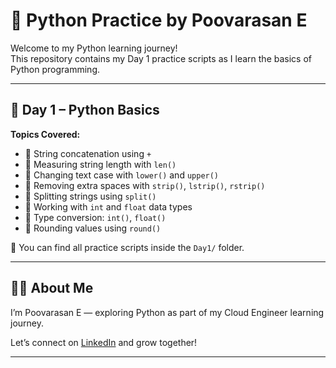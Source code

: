 # 🐍 Python Practice by Poovarasan E

Welcome to my Python learning journey!  
This repository contains my Day 1 practice scripts as I learn the basics of Python programming.

---

## 📅 Day 1 – Python Basics

**Topics Covered:**

- 🔗 String concatenation using `+`
- 📏 Measuring string length with `len()`
- 🔡 Changing text case with `lower()` and `upper()`
- 🧼 Removing extra spaces with `strip()`, `lstrip()`, `rstrip()`
- 🧪 Splitting strings using `split()`
- 🔢 Working with `int` and `float` data types
- 🔄 Type conversion: `int()`, `float()`
- 🔁 Rounding values using `round()`

📂 You can find all practice scripts inside the `Day1/` folder.

---

## 👨‍💻 About Me

I’m Poovarasan E — exploring Python as part of my Cloud Engineer learning journey.

Let’s connect on [LinkedIn](https://www.linkedin.com/in/poovarasan26) and grow together!

---

